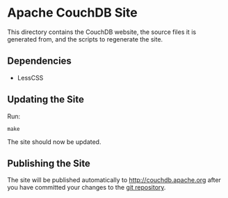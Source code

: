 Apache CouchDB Site
===================

This directory contains the CouchDB website, the source files it is generated
from, and the scripts to regenerate the site.

Dependencies
------------

- LessCSS

Updating the Site
-----------------

Run:

    make

The site should now be updated.

Publishing the Site
-------------------

The site will be published automatically to http://couchdb.apache.org after 
you have committed your changes to the [git repository][1].

[1]: https://git-wip-us.apache.org/repos/asf?p=couchdb-www.git

